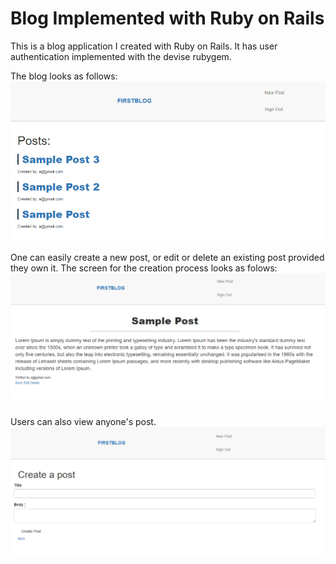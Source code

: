 # Blog Implemented with Ruby on Rails

This is a blog application I created with Ruby on Rails. It has user authentication implemented with the devise rubygem.

The blog looks as follows:
<img src="MarkdownImages/Blog3.PNG">

One can easily create a new post, or edit or delete an existing post provided they own it. The screen for the creation process looks as folows:
<img src="MarkdownImages/Blog1.PNG">

Users can also view anyone's post.
<img src="MarkdownImages/Blog2.PNG">
